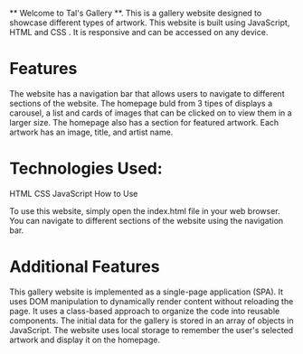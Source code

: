 ** Welcome to Tal's Gallery **. This is a gallery website designed to showcase different types of artwork. This website is built using JavaScript, HTML and CSS . It is responsive and can be accessed on any device.

# Features

The website has a navigation bar that allows users to navigate to different sections of the website.
The homepage buld from 3 tipes of displays a carousel, a list and cards of images that can be clicked on to view them in a larger size.
The homepage also has a section for featured artwork. Each artwork has an image, title, and artist name.

# Technologies Used:

HTML
CSS
JavaScript
How to Use

To use this website, simply open the index.html file in your web browser. You can navigate to different sections of the website using the navigation bar.

# Additional Features

This gallery website is implemented as a single-page application (SPA).
It uses DOM manipulation to dynamically render content without reloading the page.
It uses a class-based approach to organize the code into reusable components.
The initial data for the gallery is stored in an array of objects in JavaScript.
The website uses local storage to remember the user's selected artwork and display it on the homepage.
